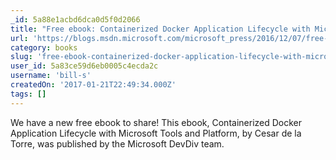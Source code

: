 ```yaml
---
_id: 5a88e1acbd6dca0d5f0d2066
title: "Free ebook: Containerized Docker Application Lifecycle with Microsoft Tools and Platform"
url: 'https://blogs.msdn.microsoft.com/microsoft_press/2016/12/07/free-ebook-containerized-docker-applications-lifecycle-with-microsoft-tools-and-platform/'
category: books
slug: 'free-ebook-containerized-docker-application-lifecycle-with-microsoft-tools-and-platform'
user_id: 5a83ce59d6eb0005c4ecda2c
username: 'bill-s'
createdOn: '2017-01-21T22:49:34.000Z'
tags: []
---
```


We have a new free ebook to share! This ebook, Containerized Docker Application Lifecycle with Microsoft Tools and Platform, by Cesar de la Torre, was published by the Microsoft DevDiv team.
